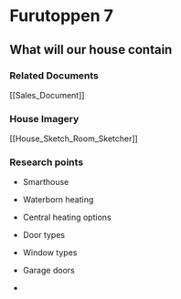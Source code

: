 # Furutoppen 7


## What will our house contain



### Related Documents
[[Sales_Document]] 



### House Imagery

[[House_Sketch_Room_Sketcher]]



### Research points

- Smarthouse

- Waterborn heating

- Central heating options

- Door types

- Window types

- Garage doors

- 


